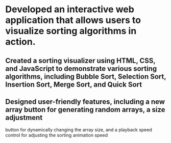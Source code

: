 # Developed an interactive web application that allows users to visualize sorting algorithms in action.
## Created a sorting visualizer using HTML, CSS, and JavaScript to demonstrate various sorting algorithms, including Bubble Sort, Selection Sort, Insertion Sort, Merge Sort, and Quick Sort
## Designed user-friendly features, including a new array button for generating random arrays, a size adjustment
button for dynamically changing the array size, and a playback speed control for adjusting the sorting animation
speed

